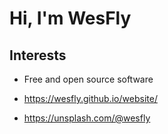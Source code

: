 # Hi, I'm WesFly

## Interests
- Free and open source software

- https://wesfly.github.io/website/
- https://unsplash.com/@wesfly
